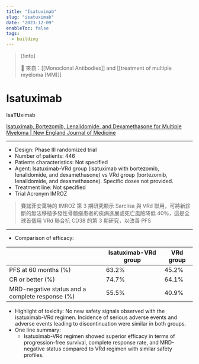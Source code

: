 ```yaml
---
title: "Isatuximab"
slug: "isatuximab"
date: "2023-12-09"
enableToc: false
tags:
  - building
---
```


> [!info]
>
> 🌱 來自：[[Monoclonal Antibodies]] and [[treatment of multiple myeloma (MM)]]

# Isatuximab

Isa**TU**ximab

[Isatuximab, Bortezomib, Lenalidomide, and Dexamethasone for Multiple Myeloma | New England Journal of Medicine](https://www.nejm.org/doi/full/10.1056/NEJMoa2400712)

---

- Design: Phase III randomized trial
- Number of patients: 446
- Patients characteristics: Not specified
- Agent: Isatuximab-VRd group (isatuximab with bortezomib, lenalidomide, and dexamethasone) vs VRd group (bortezomib, lenalidomide, and dexamethasone). Specific doses not provided.
- Treatment line: Not specified
- Trial Acronym IMROZ

> 賽諾菲安萬特的 IMROZ 第 3 期研究顯示 Sarclisa 與 VRd 聯用，可將新診斷的無法移植多發性骨髓瘤患者的疾病進展或死亡風險降低 40％，這是全球首個用 VRd 聯合抗 CD38 的第 3 期研究，以改善 PFS

---

- Comparison of efficacy:

|                                                 | Isatuximab-VRd group | VRd group |
| ----------------------------------------------- | -------------------- | --------- |
| PFS at 60 months (%)                            | 63.2%                | 45.2%     |
| CR or better (%)                                | 74.7%                | 64.1%     |
| MRD-negative status and a complete response (%) | 55.5%                | 40.9%     |

- Highlight of toxicity: No new safety signals observed with the isatuximab-VRd regimen. Incidence of serious adverse events and adverse events leading to discontinuation were similar in both groups.
- One line summary:
  - Isatuximab-VRd regimen showed superior efficacy in terms of progression-free survival, complete response rate, and MRD-negative status compared to VRd regimen with similar safety profiles.
